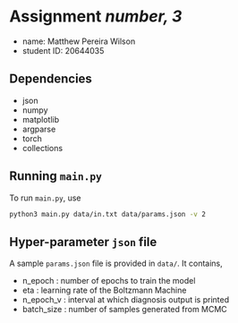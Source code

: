 # Assignment *number, 3*

- name: Matthew Pereira Wilson
- student ID: 20644035

## Dependencies

- json
- numpy
- matplotlib
- argparse
- torch
- collections

## Running `main.py`

To run `main.py`, use

```sh
python3 main.py data/in.txt data/params.json -v 2
```

## Hyper-parameter `json` file

A sample `params.json` file is provided in `data/`. It contains,

- n_epoch    : number of epochs to train the model
- eta        : learning rate of the Boltzmann Machine
- n_epoch_v  : interval at which diagnosis output is printed
- batch_size : number of samples generated from MCMC